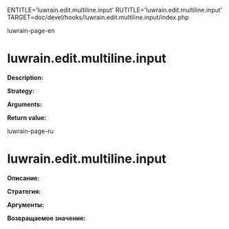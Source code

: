
ENTITLE='luwrain.edit.multiline.input'
RUTITLE='luwrain.edit.multiline.input'
TARGET=doc/devel/hooks/luwrain.edit.multiline.input/index.php

luwrain-page-en

# luwrain.edit.multiline.input

__Description:__

__Strategy:__

__Arguments:__

__Return value:__


luwrain-page-ru

# luwrain.edit.multiline.input 

__Описание:__

__Стратегия:__

__Аргументы:__

__Возвращаемое значение:__

